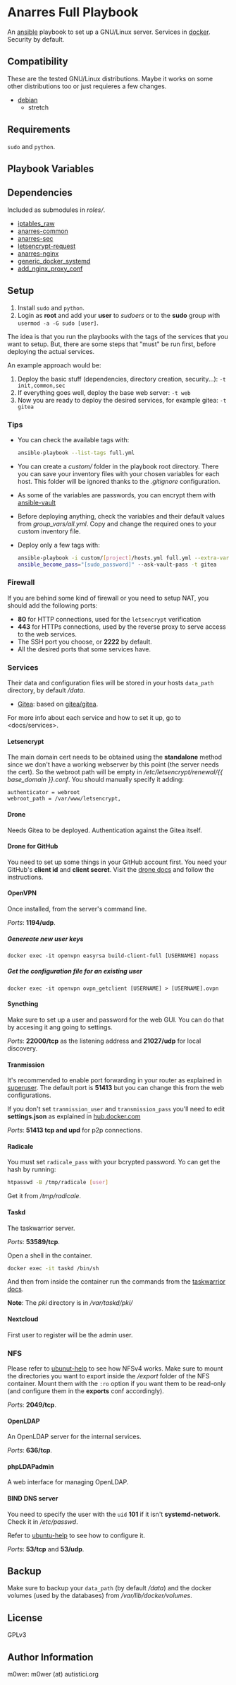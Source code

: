 # Anarres Full Playbook

An [ansible](https://github.com/ansible) playbook to set up a GNU/Linux server.
Services in [docker](https://www.docker.com/). Security by default.

## Compatibility

These are the tested GNU/Linux distributions. Maybe it works on some other
distributions too or just requieres a few changes.

* [debian](https://www.debian.org/)
  * stretch

## Requirements

`sudo` and `python`.

## Playbook Variables

## Dependencies

Included as submodules in *roles/*.

* [iptables_raw](https://github.com/Nordeus/ansible_iptables_raw)
* [anarres-common](https://github.com/anarres-org/anarres-common)
* [anarres-sec](https://github.com/anarres-org/anarres-sec)
* [letsencrypt-request](https://github.com/anarres-org/letsencrypt-request)
* [anarres-nginx](https://github.com/anarres-org/anarres-nginx)
* [generic_docker_systemd](https://github.com/anarres-org/generic_docker_systemd)
* [add_nginx_proxy_conf](https://github.com/anarres-org/add_nginx_proxy_conf)

## Setup

1. Install `sudo` and `python`.
1. Login as **root** and add your **user** to *sudoers* or to the **sudo**
   group with `usermod -a -G sudo [user]`.

The idea is that you run the playbooks with the tags of the services that you
want to setup. But, there are some steps that "must" be run first, before
deploying the actual services.

An example approach would be:

1. Deploy the basic stuff (dependencies, directory creation, security...):
   `-t init,common,sec`
1. If everything goes well, deploy the base web server: `-t web`
1. Now you are ready to deploy the desired services, for example gitea: `-t
   gitea`

### Tips

* You can check the available tags with:

   ```bash
   ansible-playbook --list-tags full.yml
   ```

* You can create a *custom/* folder in the playbook root directory. There you
  can save your inventory files with your chosen variables for each host. This
  folder will be ignored thanks to the *.gitignore* configuration.
* As some of the variables are passwords, you can encrypt them with
  [ansible-vault](https://docs.ansible.com/ansible/latest/user_guide/vault.html)
* Before deploying anything, check the variables and their default values from
  *group_vars/all.yml*. Copy and change the required ones to your custom
  inventory file.
* Deploy only a few tags with:

   ```bash
   ansible-playbook -i custom/[project]/hosts.yml full.yml --extra-vars
   ansible_become_pass="[sudo_password]" --ask-vault-pass -t gitea
   ```

### Firewall

If you are behind some kind of firewall or you need to setup NAT, you should
add the following ports:

* **80** for HTTP connections, used for the `letsencrypt` verification
* **443** for HTTPs connections, used by the reverse proxy to serve access to
  the web services.
* The SSH port you choose, or **2222** by default.
* All the desired ports that some services have.

### Services

Their data and configuration files will be stored in your hosts `data_path`
directory, by default */data*.

* [Gitea](https://docs.gitea.io/): based on
  [gitea/gitea](https://github.com/go-gitea/gitea).

For more info about each service and how to set it up, go to <docs/services>.

#### Letsencrypt

The main domain cert needs to be obtained using the **standalone** method since
we don't have a working webserver by this point (the server needs the cert). So
the webroot path will be empty in */etc/letsencrypt/renewal/{{ base_domain
}}.conf*. You should manually specify it adding:

```
authenticator = webroot
webroot_path = /var/www/letsencrypt,
```

#### Drone

Needs Gitea to be deployed. Authentication against the Gitea itself.

#### Drone for GitHub

You need to set up some things in your GitHub account first. You need your
GitHub's **client id** and **client secret**. Visit the
[drone docs](https://docs.drone.io/installation/github/single-machine/) and
follow the instructions.

#### OpenVPN

Once installed, from the server's command line.

*Ports*: **1194/udp**.

##### Genereate new user keys

`docker exec -it openvpn easyrsa build-client-full [USERNAME] nopass`

##### Get the configuration file for an existing user

`docker exec -it openvpn ovpn_getclient [USERNAME] > [USERNAME].ovpn`

#### Syncthing

Make sure to set up a user and password for the web GUI. You can do that by
accesing it ang going to settings.

*Ports*: **22000/tcp** as the listening address and **21027/udp** for local
discovery.

#### Tranmission

It's recommended to enable port forwarding in your router as explained in
[superuser](https://superuser.com/questions/1053414/how-does-port-forwarding-help-in-torrents).
The default port is **51413** but you can change this from the
web configurations.

If you don't set `tranmission_user` and `transmission_pass` you'll need to edit
**settings.json** as explained in
[hub.docker.com](https://hub.docker.com/r/linuxserver/transmission/)

*Ports*: **51413 tcp and upd** for p2p connections.

#### Radicale

You must set `radicale_pass` with your bcrypted password. Yo can get the hash
by running:

```bash
htpasswd -B /tmp/radicale [user]
```

Get it from */tmp/radicale*.

#### Taskd

The taskwarrior server.

*Ports*: **53589/tcp**.

Open a shell in the container.

```bash
docker exec -it taskd /bin/sh
```

And then from inside the container run the commands from the
[taskwarrior docs](https://taskwarrior.org/docs/taskserver/user.html).

**Note**: The *pki* directory is in */var/taskd/pki/*

#### Nextcloud

First user to register will be the admin user.

### NFS

Please refer to [ubunut-help](https://help.ubuntu.com/community/NFSv4Howto) to
see how NFSv4 works. Make sure to mount the directories you want to export
inside the */export* folder of the NFS container. Mount them with the `:ro`
option if you want them to be read-only (and configure them in the **exports**
conf accordingly).

*Ports*: **2049/tcp**.

#### OpenLDAP

An OpenLDAP server for the internal services.

*Ports*: **636/tcp**.

#### phpLDAPadmin

A web interface for managing OpenLDAP.

#### BIND DNS server

You need to specify the user with the `uid` **101** if it isn't
**systemd-network**. Check it in */etc/passwd*.

Refer to [ubuntu-help](https://help.ubuntu.com/community/BIND9ServerHowto) to
see how to configure it.

*Ports*: **53/tcp** and **53/udp**.

## Backup

Make sure to backup your `data_path` (by default */data*) and the docker
volumes (used by the databases) from */var/lib/docker/volumes*.

## License

GPLv3

## Author Information

m0wer: m0wer (at) autistici.org
